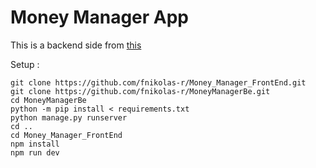 # Money Manager App

This is a backend side from [this](https://github.com/fnikolas-r/Money_Manager_FrontEnd)

Setup :
```
git clone https://github.com/fnikolas-r/Money_Manager_FrontEnd.git
git clone https://github.com/fnikolas-r/MoneyManagerBe.git
cd MoneyManagerBe
python -m pip install < requirements.txt
python manage.py runserver
cd ..
cd Money_Manager_FrontEnd
npm install
npm run dev
```
